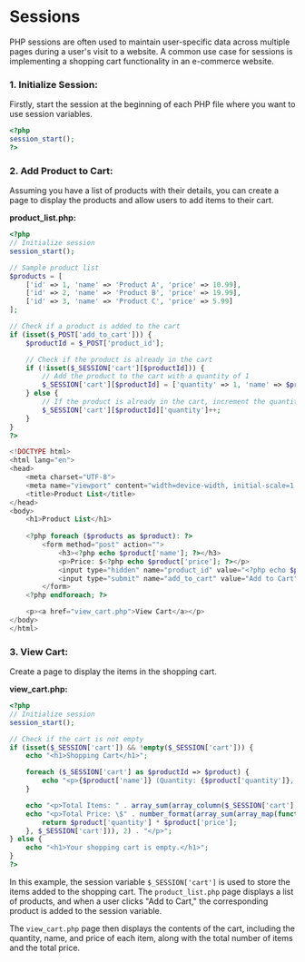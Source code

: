 # Sessions

PHP sessions are often used to maintain user-specific data across multiple pages during a user's visit to a website. A common use case for sessions is implementing a shopping cart functionality in an e-commerce website.

### 1. **Initialize Session:**

Firstly, start the session at the beginning of each PHP file where you want to use session variables.

```php
<?php
session_start();
?>
```

### 2. **Add Product to Cart:**

Assuming you have a list of products with their details, you can create a page to display the products and allow users to add items to their cart.

**product_list.php:**

```php
<?php
// Initialize session
session_start();

// Sample product list
$products = [
    ['id' => 1, 'name' => 'Product A', 'price' => 10.99],
    ['id' => 2, 'name' => 'Product B', 'price' => 19.99],
    ['id' => 3, 'name' => 'Product C', 'price' => 5.99]
];

// Check if a product is added to the cart
if (isset($_POST['add_to_cart'])) {
    $productId = $_POST['product_id'];

    // Check if the product is already in the cart
    if (!isset($_SESSION['cart'][$productId])) {
        // Add the product to the cart with a quantity of 1
        $_SESSION['cart'][$productId] = ['quantity' => 1, 'name' => $products[$productId - 1]['name'], 'price' => $products[$productId - 1]['price']];
    } else {
        // If the product is already in the cart, increment the quantity
        $_SESSION['cart'][$productId]['quantity']++;
    }
}
?>

<!DOCTYPE html>
<html lang="en">
<head>
    <meta charset="UTF-8">
    <meta name="viewport" content="width=device-width, initial-scale=1.0">
    <title>Product List</title>
</head>
<body>
    <h1>Product List</h1>
    
    <?php foreach ($products as $product): ?>
        <form method="post" action="">
            <h3><?php echo $product['name']; ?></h3>
            <p>Price: $<?php echo $product['price']; ?></p>
            <input type="hidden" name="product_id" value="<?php echo $product['id']; ?>">
            <input type="submit" name="add_to_cart" value="Add to Cart">
        </form>
    <?php endforeach; ?>

    <p><a href="view_cart.php">View Cart</a></p>
</body>
</html>
```

### 3. **View Cart:**

Create a page to display the items in the shopping cart.

**view_cart.php:**

```php
<?php
// Initialize session
session_start();

// Check if the cart is not empty
if (isset($_SESSION['cart']) && !empty($_SESSION['cart'])) {
    echo "<h1>Shopping Cart</h1>";

    foreach ($_SESSION['cart'] as $productId => $product) {
        echo "<p>{$product['name']} (Quantity: {$product['quantity']}, Price: \${$product['price']} each)</p>";
    }

    echo "<p>Total Items: " . array_sum(array_column($_SESSION['cart'], 'quantity')) . "</p>";
    echo "<p>Total Price: \$" . number_format(array_sum(array_map(function($product) {
        return $product['quantity'] * $product['price'];
    }, $_SESSION['cart'])), 2) . "</p>";
} else {
    echo "<h1>Your shopping cart is empty.</h1>";
}
?>
```

In this example, the session variable `$_SESSION['cart']` is used to store the items added to the shopping cart. The `product_list.php` page displays a list of products, and when a user clicks "Add to Cart," the corresponding product is added to the session variable.

The `view_cart.php` page then displays the contents of the cart, including the quantity, name, and price of each item, along with the total number of items and the total price.